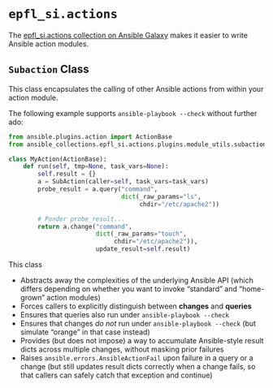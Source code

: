 # `epfl_si.actions`

The [epfl_si.actions collection on Ansible
Galaxy](https://galaxy.ansible.com/epfl_si/actions) makes it easier to
write Ansible action modules.

## `Subaction` Class

This class encapsulates the calling of other Ansible actions from within your action module.

The following example supports `ansible-playbook --check` without further ado:

```python
from ansible.plugins.action import ActionBase
from ansible_collections.epfl_si.actions.plugins.module_utils.subactions import Subaction

class MyAction(ActionBase):
    def run(self, tmp=None, task_vars=None):
        self.result = {}
        a = SubAction(caller=self, task_vars=task_vars)
        probe_result = a.query("command",
                               dict(_raw_params="ls",
                                    chdir="/etc/apache2"))

        # Ponder probe_result...
        return a.change("command",
                        dict(_raw_params="touch",
                             chdir="/etc/apache2")),
                        update_result=self.result)
```

This class
- Abstracts away the complexities of the underlying Ansible API (which differs depending on whether you want to invoke “standard” and “home-grown” action modules)
- Forces callers to explicitly distinguish between **changes** and **queries**
- Ensures that queries also run under `ansible-playbook --check`
- Ensures that changes *do not* run under `ansible-playbook --check` (but simulate “orange” in that case instead)
- Provides (but does not impose) a way to accumulate Ansible-style result dicts across multiple changes, without masking prior failures
- Raises `ansible.errors.AnsibleActionFail` upon failure in a query or a change (but still updates result dicts correctly
when a change fails, so that callers can safely catch that exception and continue)
